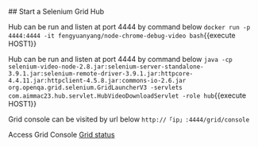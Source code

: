 ## Start a Selenium Grid Hub

Hub can be run and listen at port 4444 by command below
`docker run -p 4444:4444 -it fengyuanyang/node-chrome-debug-video bash`{{execute HOST1}}

Hub can be run and listen at port 4444 by command below
`java -cp selenium-video-node-2.8.jar:selenium-server-standalone-3.9.1.jar:selenium-remote-driver-3.9.1.jar:httpcore-4.4.11.jar:httpclient-4.5.8.jar:commons-io-2.6.jar org.openqa.grid.selenium.GridLauncherV3 -servlets com.aimmac23.hub.servlet.HubVideoDownloadServlet -role hub`{{execute HOST1}}


Grid console can be visited by url below
`http://「ip」:4444/grid/console`

Access Grid Console 
[Grid status](https://[[HOST_SUBDOMAIN]]-4444-[[KATACODA_HOST]].environments.katacoda.com/grid/console)